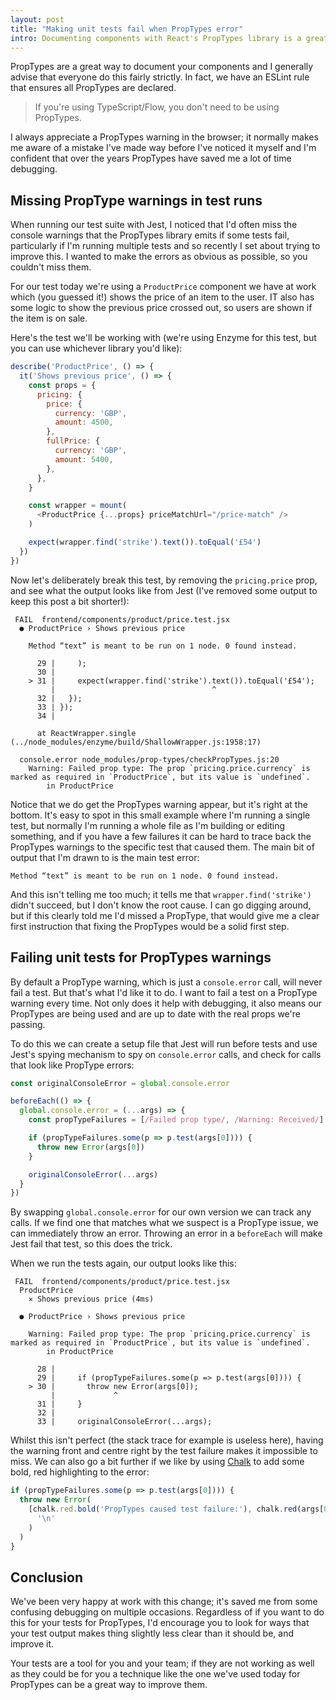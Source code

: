```yaml
---
layout: post
title: "Making unit tests fail when PropTypes error"
intro: Documenting components with React's PropTypes library is a great way to be notified when you've forgotten to pass a certain prop. Today we're going to see how we can leverage these to make our tests fail when our PropTypes are incorrect.
---
```


PropTypes are a great way to document your components and I generally advise
that everyone do this fairly strictly. In fact, we have an ESLint rule that
ensures all PropTypes are declared.

> If you're using TypeScript/Flow, you don't need to be using PropTypes.

I always appreciate a PropTypes warning in the browser; it normally makes me
aware of a mistake I've made way before I've noticed it myself and I'm confident
that over the years PropTypes have saved me a lot of time debugging.

## Missing PropType warnings in test runs

When running our test suite with Jest, I noticed that I'd often miss the console
warnings that the PropTypes library emits if some tests fail, particularly if
I'm running multiple tests and so recently I set about trying to improve this. I
wanted to make the errors as obvious as possible, so you couldn't miss them.

For our test today we're using a `ProductPrice` component we have at work which
(you guessed it!) shows the price of an item to the user. IT also has some logic
to show the previous price crossed out, so users are shown if the item is on
sale.

Here's the test we'll be working with (we're using Enzyme for this test, but you
can use whichever library you'd like):

```js
describe('ProductPrice', () => {
  it('Shows previous price', () => {
    const props = {
      pricing: {
        price: {
          currency: 'GBP',
          amount: 4500,
        },
        fullPrice: {
          currency: 'GBP',
          amount: 5400,
        },
      },
    }

    const wrapper = mount(
      <ProductPrice {...props} priceMatchUrl="/price-match" />
    )

    expect(wrapper.find('strike').text()).toEqual('£54')
  })
})
```

Now let's deliberately break this test, by removing the `pricing.price` prop,
and see what the output looks like from Jest (I've removed some output to keep
this post a bit shorter!):

```
 FAIL  frontend/components/product/price.test.jsx
  ● ProductPrice › Shows previous price

    Method “text” is meant to be run on 1 node. 0 found instead.

      29 |     );
      30 |
    > 31 |     expect(wrapper.find('strike').text()).toEqual('£54');
         |                                   ^
      32 |   });
      33 | });
      34 |

      at ReactWrapper.single (../node_modules/enzyme/build/ShallowWrapper.js:1958:17)

  console.error node_modules/prop-types/checkPropTypes.js:20
    Warning: Failed prop type: The prop `pricing.price.currency` is marked as required in `ProductPrice`, but its value is `undefined`.
        in ProductPrice
```

Notice that we do get the PropTypes warning appear, but it's right at the
bottom. It's easy to spot in this small example where I'm running a single test,
but normally I'm running a whole file as I'm building or editing something, and
if you have a few failures it can be hard to trace back the PropTypes warnings
to the specific test that caused them. The main bit of output that I'm drawn to
is the main test error:

```
Method “text” is meant to be run on 1 node. 0 found instead.
```

And this isn't telling me too much; it tells me that `wrapper.find('strike')`
didn't succeed, but I don't know the root cause. I can go digging around, but if
this clearly told me I'd missed a PropType, that would give me a clear first
instruction that fixing the PropTypes would be a solid first step.

## Failing unit tests for PropTypes warnings

By default a PropType warning, which is just a `console.error` call, will never
fail a test. But that's what I'd like it to do. I want to fail a test on a
PropType warning every time. Not only does it help with debugging, it also means
our PropTypes are being used and are up to date with the real props we're
passing.

To do this we can create a setup file that Jest will run before tests and use
Jest's spying mechanism to spy on `console.error` calls, and check for calls
that look like PropType errors:

```js
const originalConsoleError = global.console.error

beforeEach(() => {
  global.console.error = (...args) => {
    const propTypeFailures = [/Failed prop type/, /Warning: Received/]

    if (propTypeFailures.some(p => p.test(args[0]))) {
      throw new Error(args[0])
    }

    originalConsoleError(...args)
  }
})
```

By swapping `global.console.error` for our own version we can track any calls.
If we find one that matches what we suspect is a PropType issue, we can
immediately throw an error. Throwing an error in a `beforeEach` will make Jest
fail that test, so this does the trick.

When we run the tests again, our output looks like this:

```
 FAIL  frontend/components/product/price.test.jsx
  ProductPrice
    ✕ Shows previous price (4ms)

  ● ProductPrice › Shows previous price

    Warning: Failed prop type: The prop `pricing.price.currency` is marked as required in `ProductPrice`, but its value is `undefined`.
        in ProductPrice

      28 |
      29 |     if (propTypeFailures.some(p => p.test(args[0]))) {
    > 30 |       throw new Error(args[0]);
         |             ^
      31 |     }
      32 |
      33 |     originalConsoleError(...args);
```

Whilst this isn't perfect (the stack trace for example is useless here), having
the warning front and centre right by the test failure makes it impossible to
miss. We can also go a bit further if we like by using
[Chalk](https://www.npmjs.com/package/chalk) to add some bold, red highlighting
to the error:

```js
if (propTypeFailures.some(p => p.test(args[0]))) {
  throw new Error(
    [chalk.red.bold('PropTypes caused test failure:'), chalk.red(args[0])].join(
      '\n'
    )
  )
}
```

## Conclusion

We've been very happy at work with this change; it's saved me from some
confusing debugging on multiple occasions. Regardless of if you want to do this
for your tests for PropTypes, I'd encourage you to look for ways that your test
output makes thing slightly less clear than it should be, and improve it.

Your tests are a tool for you and your team; if they are not working as well as
they could be for you a technique like the one we've used today for PropTypes
can be a great way to improve them.

